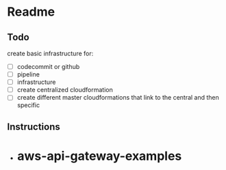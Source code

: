 # Readme

## Todo
create basic infrastructure for:
- [ ] codecommit or github
- [ ] pipeline
- [ ] infrastructure
- [ ] create centralized cloudformation
- [ ] create different master cloudformations that link to the central and then specific 

## Instructions
- # aws-api-gateway-examples
